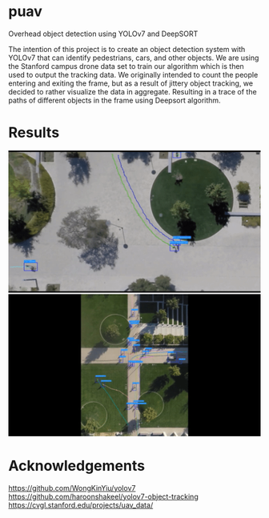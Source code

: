 # puav
Overhead object detection using YOLOv7 and DeepSORT

The intention of this project is to create an object detection system with YOLOv7 that can identify pedestrians,
cars, and other objects. We are using the Stanford campus drone data set to train our algorithm which is then
used to output the tracking data. We originally intended to count the people entering and exiting the frame, but
as a result of jittery object tracking, we decided to rather visualize the data in aggregate. Resulting in a trace of
the paths of different objects in the frame using Deepsort algorithm.

# Results
![](https://github.com/Stianje/puav/blob/main/SDD_Yolov7__Deepsort.gif)
![](https://github.com/Stianje/puav/blob/main/SDD_Yolov7__Deepsort_2.gif)

# Acknowledgements
https://github.com/WongKinYiu/yolov7
https://github.com/haroonshakeel/yolov7-object-tracking
https://cvgl.stanford.edu/projects/uav_data/
